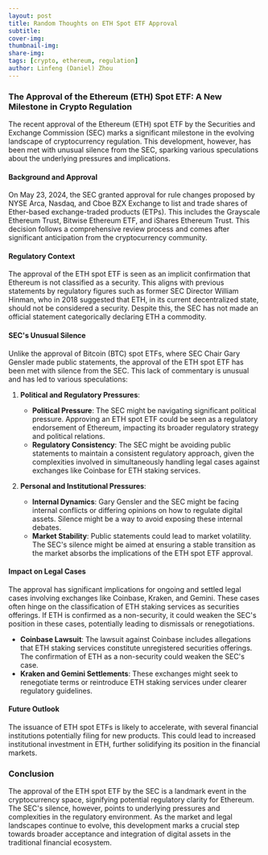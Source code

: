 ```yaml
---
layout: post
title: Random Thoughts on ETH Spot ETF Approval
subtitle:
cover-img: 
thumbnail-img: 
share-img: 
tags: [crypto, ethereum, regulation]
author: Linfeng (Daniel) Zhou
---
```


### The Approval of the Ethereum (ETH) Spot ETF: A New Milestone in Crypto Regulation

The recent approval of the Ethereum (ETH) spot ETF by the Securities and Exchange Commission (SEC) marks a significant milestone in the evolving landscape of cryptocurrency regulation. This development, however, has been met with unusual silence from the SEC, sparking various speculations about the underlying pressures and implications.

#### Background and Approval

On May 23, 2024, the SEC granted approval for rule changes proposed by NYSE Arca, Nasdaq, and Cboe BZX Exchange to list and trade shares of Ether-based exchange-traded products (ETPs). This includes the Grayscale Ethereum Trust, Bitwise Ethereum ETF, and iShares Ethereum Trust. This decision follows a comprehensive review process and comes after significant anticipation from the cryptocurrency community.

#### Regulatory Context

The approval of the ETH spot ETF is seen as an implicit confirmation that Ethereum is not classified as a security. This aligns with previous statements by regulatory figures such as former SEC Director William Hinman, who in 2018 suggested that ETH, in its current decentralized state, should not be considered a security. Despite this, the SEC has not made an official statement categorically declaring ETH a commodity.

#### SEC's Unusual Silence

Unlike the approval of Bitcoin (BTC) spot ETFs, where SEC Chair Gary Gensler made public statements, the approval of the ETH spot ETF has been met with silence from the SEC. This lack of commentary is unusual and has led to various speculations:

1. **Political and Regulatory Pressures**:
   - **Political Pressure**: The SEC might be navigating significant political pressure. Approving an ETH spot ETF could be seen as a regulatory endorsement of Ethereum, impacting its broader regulatory strategy and political relations.
   - **Regulatory Consistency**: The SEC might be avoiding public statements to maintain a consistent regulatory approach, given the complexities involved in simultaneously handling legal cases against exchanges like Coinbase for ETH staking services.

2. **Personal and Institutional Pressures**:
   - **Internal Dynamics**: Gary Gensler and the SEC might be facing internal conflicts or differing opinions on how to regulate digital assets. Silence might be a way to avoid exposing these internal debates.
   - **Market Stability**: Public statements could lead to market volatility. The SEC's silence might be aimed at ensuring a stable transition as the market absorbs the implications of the ETH spot ETF approval.

#### Impact on Legal Cases

The approval has significant implications for ongoing and settled legal cases involving exchanges like Coinbase, Kraken, and Gemini. These cases often hinge on the classification of ETH staking services as securities offerings. If ETH is confirmed as a non-security, it could weaken the SEC's position in these cases, potentially leading to dismissals or renegotiations.

- **Coinbase Lawsuit**: The lawsuit against Coinbase includes allegations that ETH staking services constitute unregistered securities offerings. The confirmation of ETH as a non-security could weaken the SEC's case.
- **Kraken and Gemini Settlements**: These exchanges might seek to renegotiate terms or reintroduce ETH staking services under clearer regulatory guidelines.

#### Future Outlook

The issuance of ETH spot ETFs is likely to accelerate, with several financial institutions potentially filing for new products. This could lead to increased institutional investment in ETH, further solidifying its position in the financial markets.

### Conclusion

The approval of the ETH spot ETF by the SEC is a landmark event in the cryptocurrency space, signifying potential regulatory clarity for Ethereum. The SEC's silence, however, points to underlying pressures and complexities in the regulatory environment. As the market and legal landscapes continue to evolve, this development marks a crucial step towards broader acceptance and integration of digital assets in the traditional financial ecosystem.
